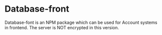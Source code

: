 # Database-front
Database-font is an NPM package which can be used for  Account systems in frontend. The server is NOT encrypted in this version.
